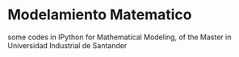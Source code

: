 # Modelamiento Matematico
some codes in IPython for Mathematical Modeling, of the Master in Universidad Industrial de Santander
